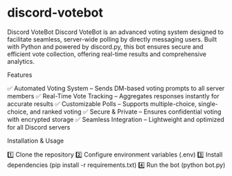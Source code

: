 # discord-votebot

Discord VoteBot
Discord VoteBot is an advanced voting system designed to facilitate seamless, server-wide polling by directly messaging users. Built with Python and powered by discord.py, this bot ensures secure and efficient vote collection, offering real-time results and comprehensive analytics.

Features

✅ Automated Voting System – Sends DM-based voting prompts to all server members
✅ Real-Time Vote Tracking – Aggregates responses instantly for accurate results
✅ Customizable Polls – Supports multiple-choice, single-choice, and ranked voting
✅ Secure & Private – Ensures confidential voting with encrypted storage
✅ Seamless Integration – Lightweight and optimized for all Discord servers

Installation & Usage

1️⃣ Clone the repository
2️⃣ Configure environment variables (.env)
3️⃣ Install dependencies (pip install -r requirements.txt)
4️⃣ Run the bot (python bot.py)
